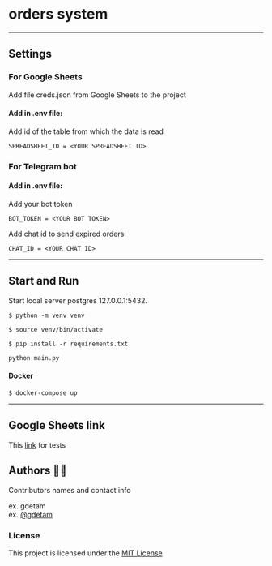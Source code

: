 # orders system
***

## Settings

### For Google Sheets <br>

Add file creds.json from Google Sheets to the project<br>
#### Add in .env file:<br>
Add id of the table from which the data is read
```commandline
SPREADSHEET_ID = <YOUR SPREADSHEET ID>
```
### For Telegram bot <br>
#### Add in .env file:<br>
Add your bot token
```commandline
BOT_TOKEN = <YOUR BOT TOKEN>
```
Add chat id to send expired orders
```commandline
CHAT_ID = <YOUR CHAT ID>
```
---
## Start and Run

Start local server postgres 127.0.0.1:5432.<br>

```commandline
$ python -m venv venv
```
```commandline
$ source venv/bin/activate
```
```commandline
$ pip install -r requirements.txt
```
```commandline
python main.py
```
#### Docker
```commandline
$ docker-compose up 
```
---
## Google Sheets link

This [link](https://docs.google.com/spreadsheets/d/1wF1V4Stg2UTOM117i1r1bp0as5rfQya4YyzrEa7o21U/edit#gid=271839392) for tests

## Authors 👨‍💻

Contributors names and contact info

ex. gdetam  
ex. [@gdetam](https://t.me/onlygdetam)

### License

This project is licensed under the [MIT License](LICENSE.txt)